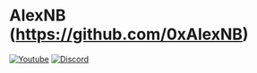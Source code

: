 # AlexNB (https://github.com/0xAlexNB)
[![Youtube](https://img.shields.io/youtube/channel/subscribers/UCnTxwFZ_j763lcooLW-IF0g?label=Subscribe&?style=&logo=youtube&?logoWidth=40)](https://youtube.com/c/AlexNB)
[![Discord](https://img.shields.io/discord/911487285990674473?style=&logo=discord&?logoWidth=40)](https://discord.gg/d5dZSfgBZr)
